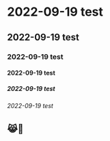 # 2022-09-19 test
## 2022-09-19 test
### 2022-09-19 test
#### 2022-09-19 test
##### 2022-09-19 test
###### 2022-09-19 test

## 😹🤣


